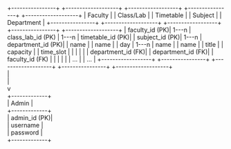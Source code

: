 +----------------+       +-------------------+       +------------------+       +----------------+       +-------------------+
|   Faculty      |       |   Class/Lab       |       |    Timetable     |       |    Subject     |       |   Department      |
+----------------+       +-------------------+       +------------------+       +----------------+       +-------------------+
| faculty_id (PK)| 1---n | class_lab_id (PK) | 1---n | timetable_id (PK)|       | subject_id (PK)| 1---n | department_id (PK)|
| name           |       | name              |       | day              | 1---n | name           |       | name              |
| title          |       | capacity          |       | time_slot        |       |                |       |                   |
| department_id (FK)|    | department_id (FK)|       | faculty_id (FK)  |       |                |       |                   |
| ...            |       | ...               |       +------------------+       +----------------+       +-------------------+
+----------------+       +-------------------+                                                  
                                 |                                                          
                                 |                                                          
                                 v                                                          
                           +-------------+                                                  
                           |    Admin    |                                                  
                           +-------------+                                                  
                           | admin_id (PK)|                                                  
                           | username    |                                                  
                           | password    |                                                  
                           +-------------+                                                  

